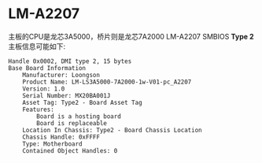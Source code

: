 # LM-A2207  

主板的CPU是龙芯3A5000，桥片则是龙芯7A2000
LM-A2207 SMBIOS **Type 2** 主板信息可能如下:  
```  
Handle 0x0002, DMI type 2, 15 bytes
Base Board Information
	Manufacturer: Loongson
	Product Name: LM-LS3A5000-7A2000-1w-V01-pc_A2207
	Version: 1.0
	Serial Number: MX20BA001J
	Asset Tag: Type2 - Board Asset Tag
	Features:
		Board is a hosting board
		Board is replaceable
	Location In Chassis: Type2 - Board Chassis Location
	Chassis Handle: 0xFFFF
	Type: Motherboard
	Contained Object Handles: 0
```  
